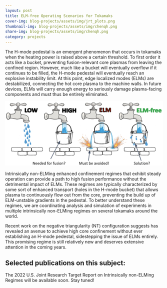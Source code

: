 ```yaml
---
layout: post
title: ELM-free Operating Scenarios for Tokamaks
cover-img: blog-projects/assets/img/jrt_plots.png
thumbnail-img: blog-projects/assets/img/chenqh.png
share-img: blog-projects/assets/img/chenqh.png
category: projects
---
```


The H-mode pedestal is an emergent phenomenon that occurs in tokamaks when the heating power is raised above a certain threshold. To first order it acts like a bucket, preventing fusion-relevant core plasmas from leaving the confined region. However, much like a bucket will eventually overflow if it continues to be filled, the H-mode pedestal will eventually reach an explosive instability limit. At this point, edge localized modes (ELMs) are destabilized, connecting the hot core plasma to the machine walls. In future devices, ELMs will carry enough energy to seriously damage plasma-facing components and must thus be entirely eliminated. 

![Edge Localized Mode Cartoon](/blog-projects/assets/img/ELMfree_screenshot.png)

Intrinsically non-ELMing enhanced confinement regimes that exhibit steady operation can provide a path to high fusion performance without the detrimental impact of ELMs. These regimes are typically characterized by some sort of enhanced transport (holes in the H-mode bucket) that allows plasma to continuously flow out from the core, preventing the build up of ELM-unstable gradients in the pedestal. To better understand these regimes, we are coordinating analysis and simulation of experiments in multiple intrinsically non-ELMing regimes on several tokamaks around the world. 

Recent work on the negative triangularity (NT) configuration suggests has revealed an avenue to achieve high core confinement without ever establishing an H-mode pedestal, sidestepping the issue of ELMs entirely. This promising regime is still relatively new and deserves extensive attention in the coming years. 

## Selected publications on this subject:

The 2022 U.S. Joint Research Target Report on Intrinsically non-ELMing Regimes will be available soon. Stay tuned!
